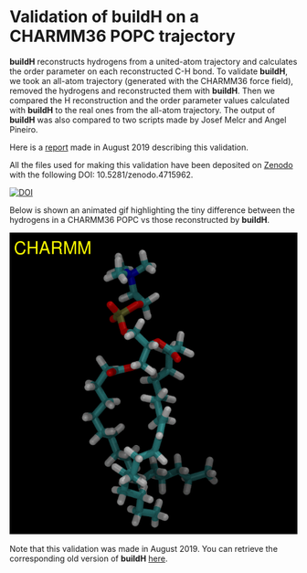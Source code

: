 # Validation of buildH on a CHARMM36 POPC trajectory

**buildH** reconstructs hydrogens from a united-atom trajectory and calculates the order parameter on each reconstructed C-H bond. To validate **buildH**, we took an all-atom trajectory (generated with the CHARMM36 force field), removed the hydrogens and reconstructed them with **buildH**. Then we compared the H reconstruction and the order parameter values calculated with **buildH** to the real ones from the all-atom trajectory. The output of **buildH** was also compared to two  scripts made by Josef Melcr and Angel Pineiro.

Here is a [report](report_buildH.pdf) made in August 2019 describing this validation.

All the files used for making this validation have been deposited on [Zenodo](https://zenodo.org/record/4715962) with the following DOI: 10.5281/zenodo.4715962.

[![DOI](https://zenodo.org/badge/DOI/10.5281/zenodo.4715962.svg)](https://doi.org/10.5281/zenodo.4715962)

Below is shown an animated gif highlighting the tiny difference between the hydrogens in a CHARMM36 POPC vs those reconstructed by **buildH**.

![CHARMM_vs_buildH.gif](CHARMM_vs_buildH.gif)

Note that this validation was made in August 2019. You can retrieve the corresponding old version of **buildH** [here](https://github.com/patrickfuchs/buildH/tree/7cf8a331b1758abffd03ebb9737704dee3f12a88).
